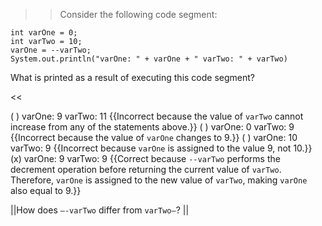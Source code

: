 >>Consider the following code segment:
<pre><code>int varOne = 0;
int varTwo = 10;
varOne = --varTwo;
System.out.println("varOne: " + varOne + " varTwo: " + varTwo)
</code></pre>
<p>What is printed as a result of executing this code segment?</p><<

( ) varOne: 9 varTwo: 11 {{Incorrect because the value of <code>varTwo</code> cannot increase from any of the statements above.}}
( ) varOne: 0 varTwo: 9 {{Incorrect because the value of <code>varOne</code> changes to 9.}}
( ) varOne: 10 varTwo: 9 {{Incorrect because <code>varOne</code> is assigned to the value 9, not 10.}}
(x) varOne: 9 varTwo: 9 {{Correct because <code>--varTwo</code> performs the decrement operation before returning the current value of <code>varTwo</code>. Therefore, <code>varOne</code> is assigned to the new value of <code>varTwo</code>, making <code>varOne</code> also equal to 9.}}

||How does <code>—-varTwo</code> differ from <code>varTwo—</code>? ||
